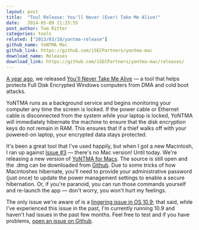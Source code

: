 ```yaml
---
layout: post
title:  "Tool Release: You'll Never (Ever) Take Me Alive!"
date:   2014-05-09 11:25:55
post_author: Tom Ritter
categories: tools
related: ["2013/03/18/yontma-release"]
github_name: YoNTMA Mac
github_link: https://github.com/iSECPartners/yontma-mac
download_name: Releases
download_link: https://github.com/iSECPartners/yontma-mac/releases/
---
```


[A year ago](https://isecpartners.github.io/tools/2013/03/18/yontma-release.html), we released [You'll Never Take Me Alive](https://github.com/iSECPartners/yontma) — a tool that helps protects Full Disk Encrypted Windows computers from DMA and cold boot attacks.

YoNTMA runs as a background service and begins monitoring your computer any
time the screen is locked. If the power cable or Ethernet cable is
disconnected from the system while your laptop is locked, YoNTMA will
immediately hibernate the machine to ensure that the disk encryption keys do
not remain in RAM. This ensures that if a thief walks off with your powered-on
laptop, your encrypted data stays protected.

It's been a great tool that I've used happily, but when I got a new Macintosh, I ran up against [Issue #3](https://github.com/iSECPartners/yontma/issues/3) — there's no Mac version! Until today. We're releasing a new version of [YoNTMA for Macs](https://github.com/iSECPartners/yontma-mac). The source is still open and the .dmg can be downloaded from [Github](https://github.com/iSECPartners/yontma-mac/releases/download/0.9.9/yontma-0.9.9.dmg). Due to some tricks of how Macintoshes hibernate, you'll need to provide your administrative password (just once) to update the power management settings to enable a secure hibernation. Or, if you're paranoid, you can run those commands yourself and re-launch the app — don't worry, you won't hurt my feelings.

The only issue we're aware of is a [lingering issue in OS 10.9](https://discussions.apple.com/thread/5468637?start=0&tstart=0); that said, while I've experienced this issue in the past, I'm currently running 10.9 and haven't had issues in the past few months. Feel free to test and if you have problems, [open an issue on Github](https://github.com/iSECPartners/yontma-mac/issues).

